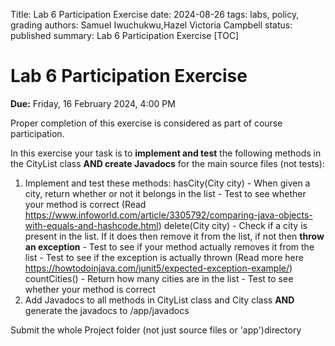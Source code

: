 Title: Lab 6 Participation Exercise
date: 2024-08-26
tags: labs, policy, grading
authors: Samuel Iwuchukwu,Hazel Victoria Campbell
status: published
summary: Lab 6 Participation Exercise
[TOC]

# Lab 6 Participation Exercise

**Due:** Friday, 16 February 2024, 4:00 PM


Proper completion of this exercise is considered as part of course participation.

In this exercise your task is to **implement and test** the following methods in the CityList class **AND create Javadocs** for the main source files (not tests):
1) Implement and test these methods:
    hasCity(City city)
        - When given a city, return whether or not it belongs in the list
        - Test to see whether your method is correct (Read https://www.infoworld.com/article/3305792/comparing-java-objects-with-equals-and-hashcode.html)
        delete(City city)
        - Check if a city is present in the list. If it does then remove it from the list, if not then **throw an exception**
        - Test to see if your method actually removes it from the list
        - Test to see if the exception is actually thrown (Read more here https://howtodoinjava.com/junit5/expected-exception-example/)
        countCities()
        - Return how many cities are in the list
        - Test to see whether your method is correct
2) Add Javadocs to all methods in CityList class and City class **AND** generate the javadocs to <project-name>/app/javadocs

Submit the whole Project folder (not just source files or 'app')directory
